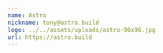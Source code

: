 ```yaml
---
name: Astro
nickname: tony@astro.build
logo: ../../assets/uploads/astro-96x96.jpg
url: https://astro.build
---
```

